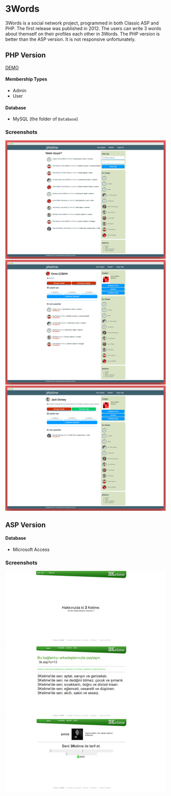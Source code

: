# 3Words
3Words is a social network project, programmed in both Classic ASP and PHP. The first release was published in 2012. The users can write 3 words about themself on their profiles each other in 3Words. The PHP version is better than the ASP version. It is not responsive unfortunately.

## PHP Version

[DEMO](https://3kelime.emrecoban.com.tr)

#### **Membership Types**
- Admin
- User

#### **Database**
- MySQL (the folder of `Database`)

### Screenshots
![homepage](php/screenshot/ss1.png)
![my_profile](php/screenshot/ss2.png)
![profile](php/screenshot/ss3.png)

## ASP Version

#### **Database**
- Microsoft Access

### Screenshots
![homepage](asp/screenshot/ss1.png)
![my_profile](asp/screenshot/ss2.png)
![profile](asp/screenshot/ss3.png)
